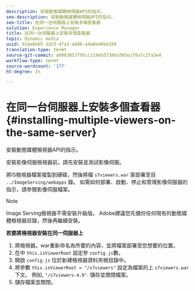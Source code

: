 ```yaml
---
description: 安裝動態媒體檢視器API的指示。
seo-description: 安裝動態媒體檢視器API的指示。
seo-title: 在同一台伺服器上安裝多個查看器
solution: Experience Manager
title: 在同一台伺服器上安裝多個查看器
topic: Dynamic media
uuid: 91ae8eb5-1d23-4fa3-a0d6-a4a0ed0eb104
translation-type: tm+mt
source-git-commit: a0983053795cc119eb57386c005e1f8a7c2fa3e4
workflow-type: tm+mt
source-wordcount: '177'
ht-degree: 1%

---
```



# 在同一台伺服器上安裝多個查看器{#installing-multiple-viewers-on-the-same-server}

<!-- Updated June 1, 2020 from https://wiki.corp.adobe.com/pages/viewpage.action?spaceKey=scene7qa&title=s7Viewers%2C+S7SDK%2C+S7OnDemand+Release+Notes - Contact is Sasha -->

安裝動態媒體檢視器API的指示。

安裝影像伺服檢視器前，請先安裝並測試影像伺服。

將IS檢視器檔案複製到硬碟，然後將檔 `s7viewers.war` 案部署至目 `../ImageServing/webapps` 錄。 如需如何部署、啟動、停止和管理影像伺服器的指示，請參閱影像伺服檔案。

>[!NOTE]
>
>Image Serving檢視器不需安裝升級版。 Adobe建議您先備份任何現有的動態媒體檢視器目錄，然後再繼續安裝。

**若要將檢視器安裝在同一伺服器上**

1. 將檢視器。war重新命名為所要的內容，並將檔案部署至您想要的位置。
1. 在中 `this.isViewerRoot` 設定參 `config.js`數。
1. 開啟 `config.js` 位於新建檢視器資料夾根目錄中。
1. 將參數 `this.isViewerRoot = "/s7viewers"` 設定為檔案的上 `s7viewers.war` 下文。 例如, `"/s7viewers-4.0"`. 儲存並關閉檔案。
1. 儲存檔案並關閉。
